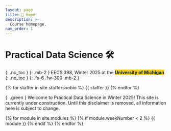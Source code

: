 ```yaml
---
layout: page
title: 🏡 Home
description: >-
  Course homepage.
nav_order: 1
---
```


# Practical Data Science 🛠️
{: .no_toc }
{: .mb-2 }
EECS 398, Winter 2025 at the <b><span style="background-color: #FFCB05; color: #00274C">University of Michigan</span></b>
{: .no_toc }
{: .fs-6 .fw-300 .mb-2 }

<!-- 4 credits • Open to all majors • ULCS for Computer Science majors, Advanced Technical Elective or Application Elective for Data Science majors, Flexible Technical Elective for Electrical Engineering majors -->


{% for staffer in site.staffersnobio %}
{{ staffer }}
{% endfor %}


{: .green }
Welcome to Practical Data Science in Winter 2025! This site is currently under construction. Until this disclaimer is removed, all information here is subject to change.

{% for module in site.modules %}
{% if module.weekNumber < 2 %}
{{ module }}
{% endif %}
{% endfor %}

<!-- ---

1. TOC
{:toc}

---

### Fall 2024 Evaluations

Since this is a relatively new course, we've provided the complete set of course evaluations from Fall 2024 [**here**](../assets/marketing/fa24-evals.pdf) to help inform your decision on whether to enroll. The document contains dozens of written comments from students who took the course. 

Some useful summary statistics:

- This course advanced my understanding of the subject matter: **4.8 / 5**.
- Overall, this was an excellent course: **4.8 / 5**.
- Overall, Suraj Rampure was an excellent teacher: **4.9 / 5**.
- As compared with other courses of equal credit, the workload for this course was: **2.6 / 5** (lower values mean more work).

Regarding workload, we also ran our own internal survey:

<center><img src="../assets/marketing/workload.png" width=600></center>

---

### Content

> Skills and tools for building practical data science projects, along with their theoretical underpinnings. `pandas`, `numpy`, `scikit-learn`, `BeautifulSoup`, and Jupyter Notebooks, and also the math behind loss functions, gradient descent, linear and logistic regression, and other key ideas in machine learning.

<center>

<iframe width="600" height="320" src="https://www.youtube.com/embed/Z75-_YK5_XM?si=ilsVZvq51tBPyHG3" title="YouTube video player" frameborder="0" allow="accelerometer; autoplay; clipboard-write; encrypted-media; gyroscope; picture-in-picture; web-share" referrerpolicy="strict-origin-when-cross-origin" allowfullscreen></iframe>

</center>

This course will train students to use industry-standard tools to solve real-world problems, while giving them an understanding of how these tools work under the hood. After taking this course, students will be prepared to build data science portfolios, participate in research across campus, succeed in data science internships, reason about abstract mathematical problems, and understand the foundations of machine learning models.

Students will be expected to complete **weekly homework assignments**, which will comprise of a mix of programming and theoretical questions distributed in Jupyter Notebooks, along with a longer "Portfolio Homework" that requires using topics from the entire semester to perform an end-to-end analysis.

The course will have **in-person, on-paper midterm and final exams that involve a mix of multiple choice, short answer, fill in the blank code, math, and English problems** (for context, see the Fall 2024 Midterm Exam and solutions [here](https://study.practicaldsc.org/fa24-midterm)).

The exams are scheduled for the following times:
- Midterm Exam: Tuesday, February 25th, 7-9PM (**tentative and subject to change**)
- Final Exam: Monday, April 28th, 10:30AM-12:30PM

Other materials from the Fall 2024 offering can be found at the [Fall 2024 website](https://practicaldsc.org/fa24).

---

### Prerequisites

The course is open to students from all majors.

The enforced prerequisites are discrete math (EECS 203), programming (EECS 280), calculus I, calculus II, and linear algebra. A probability and statistics course is an advisory prerequisite. Options include DATASCI 101, STATS 206, STATS 250, STATS 280, STATS 412, IOE 265, or ECON 451.

If you're interested in the class but don't meet one of the prerequisites, **email me and we can chat about your background and a potential override**. I encourage students of all backgrounds who are curious about data science to reach out!

{: .green }
**In particular, students without prior linear algebra experience will be directed to a linear algebra review website that we've created specifically for this course.**

---

### Enrollment Logistics

If you'd like to enroll in the course, sign up for these EECS 398 sections:
- lecture LEC 002 or LEC 003, **and**
- discussion DIS 021, 022, 023, or 024.

There is only one live, in-person lecture, **Monday and Wednesday 3-4:30PM in 1670 BBB** (as is listed for LEC 002), and lecture attendance is not required.
- All students, regardless of section, will have access to lecture recordings.
- All students, regardless of enrolled section, can also attend the in-person lectures, space permitting on the day of the attendance. Usually, enough students consume material remotely that we don't anticipate in-person space to be a bottleneck for anyone wishing to attend the class in-person.

In-person discussion attendance **will be required or incentivized**: make sure you can attend your enrolled discussion section.

Office hours will largely be in-person, but there will be some remote options as well.

<!-- ---

### Testimonials and Workload

The following quotes are by students who are currently in the course. They were submitted anonymously and have not been edited.

> I couldn't recommend this class enough! I'm a second year CS-LSA student and I'm taking this class as my first ULCS class with EECS 281. Despite not having the strongest foundation in linear algebra coming in, I’ve found the material very accessible with a bit of extra effort. The lectures, led by Suraj, are both engaging and informative; he has a talent in presenting complex ideas in a clear and interesting way that keeps you interested. The homework assignments are particularly cool—they push you to think creatively while applying what you’ve learned in class. The course is manageable with consistent effort, and I’ve found the resources provided by the staff to be helpful for filling in any gaps. If you're interested in diving deeper into data science and machine learning concepts, I’d definitely recommend taking this course.

> As a third year data science major, this has been my favorite course I've taken throughout my time in college. It's the first course that's felt tailored to my major and relevant to the industry. I've loved the combination of learning core Python skills and ML techniques, and have gained a breadth of understanding in just a semester. While the homework can be time-consuming and challenging, it's so worth it to gain a better understanding of class content. Not only that, but the concepts taught have helped me excel while interviewing for data science roles, and even land multiple offers. Also, the course staff are amazing -- they're incredibly intelligent and friendly, I've always had a great experience in office hours. Would highly recommend this course to anyone interested in data science!

> This is one of my favorite classes I've taken at umich. I have enjoyed the content of almost every lecture, and I wish I had taken this class before my past internship because it would've helped a ton. I really appreciate the structure of this course, with weekly homeworks and a good amount of late days, but not enough to fall behind. I actually don't have a single complaint about how this class is run. The professor gives out a grade report after the midterm, so we can see how many points we have in the class so far, what our current grade is, and how many late days we have remaining. I took linear algebra at a community college and learned pretty much nothing, but I still felt as though I could keep up because of the provided linear algebra review. I would recommend this course to anyone!

> As a CS senior, this is one of the best courses I've taken at Michigan! The course is incredibly well organized: each week's homework and discussion worksheet aligns well with the content covered in lecture, staff is very open to feedback, and the workload is very reasonable with consistent effort and doable alongside other difficult courses. Suraj is also such an engaging lecturer, and his notes/presentations are a really great mix of content, interactive demos, and practice problems. I would definitely recommend this course!

> Coming into this class, I hadn't had too much experience with Python and Data Science in general, so I was a bit unsure of how it would go. However, the result was completely unexpected: I now find myself really enjoying the course content not only because it is taught in an engaging way but also because I can see the value in the practical applications that come out of these concepts. Every week, even if I was unsure about a certain topic, I knew I could either come to office hours and get the help I needed, or reinforce those concepts through the homework problems, which really helped me build confidence in my understanding of the material. Most importantly, the course can really help you realize an interest for this content that you may have never known to have, as it did with me: I now am pursuing future courses like Machine Learning because the content in this class was taught so well and gave me a good foundation for future ULCS classes. Overall, the course is meant to challenge you, but it is quite rewarding in the end, and it is an enjoyable experience!

> I think this course should be required for any DS (or frankly even CS major). There's a lot to learn in the class. Although we spend a rather brief amount of time covering some of the topics, this class gives a great idea of lot's of things out there. It may be called practical data science, but the second half goes more into depth for a decent mathematical understanding of basic, but crucial, ML components. There's lot's of skills you pick up through it (SQL, Pandas, Latex, Numpy, SciKit Learn, Plotly, Regex, etc.). I also believe that the course is what you make of it. Suraj, and the staff, put in a lot of time to  gather resources to you can dwell deeper into areas of interest. 
> 
> My main cons of the course are that it's not were related to depth, regarding some APIs such as Pandas. If you're more into lower level programming (computer architecture, systems, DSA in C/C++), then this may not be the course for you. Although if you want a chill class which teaches you a thing or two, I'd say check it out. Bare through the initial few weeks and the content get's pretty sweet! Believe me, I went through it myself.
> 
> Make sure you know your linear algebra if you really want to appreciate the content in the second half of the course!
> 
> I think the ideal time to take the course is right after 203 and 280, probably alongside 281. Not only are you locking yourself into some internship experience (especially in today's ML heavy workforce) but also get to branch into some other areas.

While official evaluations for Fall 2024 aren't yet available, we administered an anonymous survey at the end of Fall 2024 that asked students about the course's workload. The results are shown below.
 -->
